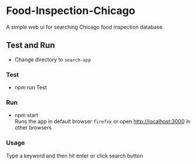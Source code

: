 # Food-Inspection-Chicago
A simple web ui for searching Chicago food inspection database

## Test and Run
- Change directory to `search-app`

### Test
- npm run Test

### Run
- npm start \
Runs the app in default browser `firefox` or open [http://localhost:3000](http://localhost:3000) in other browsers

### Usage
Type a keyword and then hit enter or click search button
